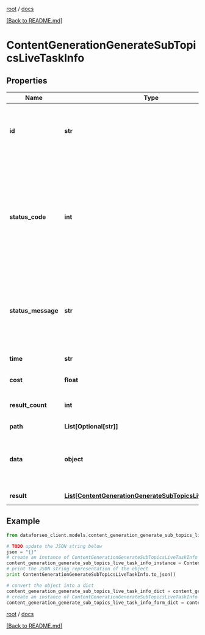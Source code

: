 [root](./../ "root") / [docs](./ "docs")

[[Back to README.md]](./../README.md "[Back to README.md]")

# ContentGenerationGenerateSubTopicsLiveTaskInfo

## Properties

Name | Type | Description | Notes
------------ | ------------- | ------------- | -------------
**id** | **str** | task identifier unique task identifier in our system in the UUID format | [optional]
**status_code** | **int** | status code of the task generated by DataForSEO, can be within the following range: 10000-60000 you can find the full list of the response codes here | [optional]
**status_message** | **str** | informational message of the task you can find the full list of general informational messages here | [optional]
**time** | **str** | execution time, seconds | [optional]
**cost** | **float** | total tasks cost, USD | [optional]
**result_count** | **int** | number of elements in the result array | [optional]
**path** | **List[Optional[str]]** | URL path | [optional]
**data** | **object** | contains the same parameters that you specified in the POST request | [optional]
**result** | [**List[ContentGenerationGenerateSubTopicsLiveResultInfo]**](ContentGenerationGenerateSubTopicsLiveResultInfo.md) | array of results | [optional]

## Example

```python
from dataforseo_client.models.content_generation_generate_sub_topics_live_task_info import ContentGenerationGenerateSubTopicsLiveTaskInfo

# TODO update the JSON string below
json = "{}"
# create an instance of ContentGenerationGenerateSubTopicsLiveTaskInfo from a JSON string
content_generation_generate_sub_topics_live_task_info_instance = ContentGenerationGenerateSubTopicsLiveTaskInfo.from_json(json)
# print the JSON string representation of the object
print ContentGenerationGenerateSubTopicsLiveTaskInfo.to_json()

# convert the object into a dict
content_generation_generate_sub_topics_live_task_info_dict = content_generation_generate_sub_topics_live_task_info_instance.to_dict()
# create an instance of ContentGenerationGenerateSubTopicsLiveTaskInfo from a dict
content_generation_generate_sub_topics_live_task_info_form_dict = content_generation_generate_sub_topics_live_task_info.from_dict(content_generation_generate_sub_topics_live_task_info_dict)
```

  

[root](./../ "root") / [docs](./ "docs")

[[Back to README.md]](./../README.md "[Back to README.md]")